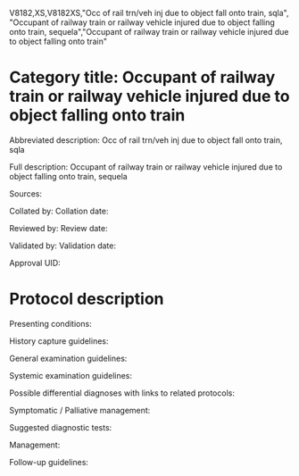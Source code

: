 V8182,XS,V8182XS,"Occ of rail trn/veh inj due to object fall onto train, sqla", "Occupant of railway train or railway vehicle injured due to object falling onto train, sequela","Occupant of railway train or railway vehicle injured due to object falling onto train"
# Category title: Occupant of railway train or railway vehicle injured due to object falling onto train

Abbreviated description: Occ of rail trn/veh inj due to object fall onto train, sqla

Full description: Occupant of railway train or railway vehicle injured due to object falling onto train, sequela

Sources:

Collated by:
Collation date:

Reviewed by:
Review date:

Validated by:
Validation date:

Approval UID:

# Protocol description

Presenting conditions:

History capture guidelines:

General examination guidelines:

Systemic examination guidelines:

Possible differential diagnoses with links to related protocols:

Symptomatic / Palliative management:

Suggested diagnostic tests:

Management:

Follow-up guidelines:
